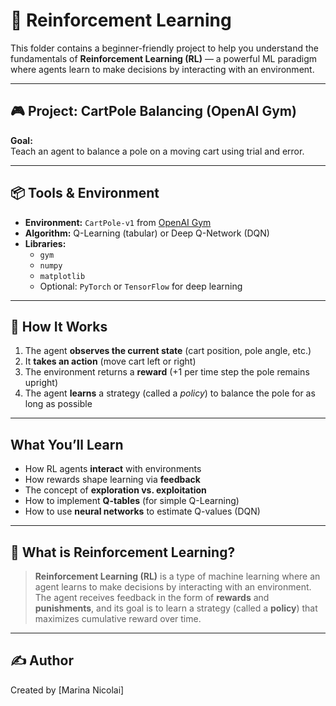 # 🤖 Reinforcement Learning

This folder contains a beginner-friendly project to help you understand the fundamentals of **Reinforcement Learning (RL)** — a powerful ML paradigm where agents learn to make decisions by interacting with an environment.

---

## 🎮 Project: CartPole Balancing (OpenAI Gym)

**Goal:**  
Teach an agent to balance a pole on a moving cart using trial and error.

---

## 📦 Tools & Environment

- **Environment:** `CartPole-v1` from [OpenAI Gym](https://www.gymlibrary.dev/)
- **Algorithm:** Q-Learning (tabular) or Deep Q-Network (DQN)
- **Libraries:** 
  - `gym`
  - `numpy`
  - `matplotlib`
  - Optional: `PyTorch` or `TensorFlow` for deep learning

---

## 🔁 How It Works

1. The agent **observes the current state** (cart position, pole angle, etc.)
2. It **takes an action** (move cart left or right)
3. The environment returns a **reward** (+1 per time step the pole remains upright)
4. The agent **learns** a strategy (called a *policy*) to balance the pole for as long as possible

---

##  What You’ll Learn

- How RL agents **interact** with environments
- How rewards shape learning via **feedback**
- The concept of **exploration vs. exploitation**
- How to implement **Q-tables** (for simple Q-Learning)
- How to use **neural networks** to estimate Q-values (DQN)

---

## 📘 What is Reinforcement Learning?

> **Reinforcement Learning (RL)** is a type of machine learning where an agent learns to make decisions by interacting with an environment. The agent receives feedback in the form of **rewards** and **punishments**, and its goal is to learn a strategy (called a **policy**) that maximizes cumulative reward over time.

---


## ✍️ Author

Created by [Marina Nicolai]



